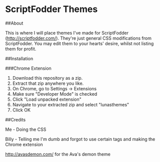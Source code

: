 # ScriptFodder Themes

##About

This is where I will place themes I've made for ScriptFodder (http://scriptfodder.com/). They're just general CSS modifications from ScriptFodder. You may edit them to your hearts' desire, whilst not listing them for profit.

##Installation

###Chrome Extension

1. Download this repository as a zip.
2. Extract that zip anywhere you like.
3. On Chrome, go to Settings -> Extensions
4. Make sure "Developer Mode" is checked
5. Click "Load unpacked extension"
6. Navigate to your extracted zip and select "lunasthemes"
7. Click OK

##Credits

Me - Doing the CSS

Billy - Telling me I'm dumb and forgot to use certain tags and making the Chrome extension

http://avasdemon.com/ for the Ava's demon theme
